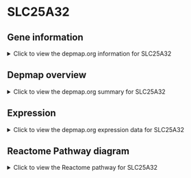 <h1>SLC25A32</h1>

<h2>Gene information</h2>
<details>
  <summary>Click to view the depmap.org information for SLC25A32</summary>
  <p><a href="https://depmap.org/portal/gene/SLC25A32?tab=about" target="_BLANK">Open page in a new tab...</a></p>
  <iframe src="https://depmap.org/portal/gene/SLC25A32?tab=about" style="border:none;width:100%;height:800px"></iframe>
</details>

<h2>Depmap overview</h2>
<details>
  <summary>Click to view the depmap.org summary for SLC25A32</summary>
  <p><a href="https://depmap.org/portal/gene/SLC25A32?tab=overview" target="_BLANK">Open page in a new tab...</a></p>
  <iframe src="https://depmap.org/portal/gene/SLC25A32?tab=overview" style="border:none;width:100%;height:800px"></iframe>
</details>

<h2>Expression</h2>
<details>
  <summary>Click to view the depmap.org expression data for SLC25A32</summary>
  <p><a href="https://depmap.org/portal/gene/SLC25A32?tab=characterization" target="_BLANK">Open page in a new tab...</a></p>
  <iframe src="https://depmap.org/portal/gene/SLC25A32?tab=characterization" style="border:none;width:100%;height:800px"></iframe>
</details>



<h2>Reactome Pathway diagram</h2>
<details>
  <summary>Click to view the Reactome pathway for SLC25A32</summary>
  <p><a href="https://reactome.org/PathwayBrowser/#/R-HSA-196757" target="_BLANK">Open page in a new tab...</a></p>
  <p>Metabolism of folate and pterines</p>
<iframe src="https://reactome.org/PathwayBrowser/#/R-HSA-196757" style="border:none;width:100%;height:800px"></iframe>
</details>



